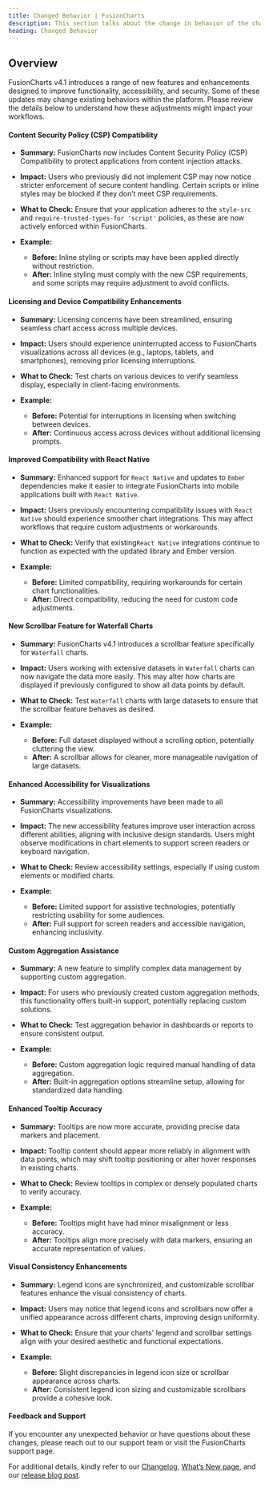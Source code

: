 ```yaml
---
title: Changed Behavior | FusionCharts
description: This section talks about the change in behavior of the charts with the latest released version.
heading: Changed Behavior
---
```


<h2>Overview</h2>

FusionCharts v4.1 introduces a range of new features and enhancements designed to improve functionality, accessibility, and security. Some of these updates may change existing behaviors within the platform. Please review the details below to understand how these adjustments might impact your workflows.

<h4>Content Security Policy (CSP) Compatibility</h4>

- **Summary:** FusionCharts now includes Content Security Policy (CSP) Compatibility to protect applications from content injection attacks.
- **Impact:** Users who previously did not implement CSP may now notice stricter enforcement of secure content handling. Certain scripts or inline styles may be blocked if they don’t meet CSP requirements.
- **What to Check:** Ensure that your application adheres to the `style-src` and `require-trusted-types-for 'script'` policies, as these are now actively enforced within FusionCharts.

- **Example:**
  - **Before:** Inline styling or scripts may have been applied directly without restriction.
  - **After:** Inline styling must comply with the new CSP requirements, and some scripts may require adjustment to avoid conflicts.
    
<h4>Licensing and Device Compatibility Enhancements</h4>

- **Summary:** Licensing concerns have been streamlined, ensuring seamless chart access across multiple devices.
- **Impact:** Users should experience uninterrupted access to FusionCharts visualizations across all devices (e.g., laptops, tablets, and smartphones), removing prior licensing interruptions.
- **What to Check:** Test charts on various devices to verify seamless display, especially in client-facing environments.

- **Example:**
  - **Before:** Potential for interruptions in licensing when switching between devices.
  - **After:** Continuous access across devices without additional licensing prompts.
    
<h4>Improved Compatibility with React Native</h4>

- **Summary:** Enhanced support for `React Native` and updates to `Embe`r dependencies make it easier to integrate FusionCharts into mobile applications built with `React Native`.
- **Impact:** Users previously encountering compatibility issues with `React Native` should experience smoother chart integrations. This may affect workflows that require custom adjustments or workarounds.
- **What to Check:** Verify that existing`React Native` integrations continue to function as expected with the updated library and Ember version.

- **Example:**
  - **Before:** Limited compatibility, requiring workarounds for certain chart functionalities.
  - **After:** Direct compatibility, reducing the need for custom code adjustments.
    
<h4>New Scrollbar Feature for Waterfall Charts</h4>

- **Summary:** FusionCharts v4.1 introduces a scrollbar feature specifically for `Waterfall` charts.
- **Impact:** Users working with extensive datasets in `Waterfall` charts can now navigate the data more easily. This may alter how charts are displayed if previously configured to show all data points by default.
- **What to Check:** Test `Waterfall` charts with large datasets to ensure that the scrollbar feature behaves as desired.

- **Example:**
  - **Before:** Full dataset displayed without a scrolling option, potentially cluttering the view.
  - **After:** A scrollbar allows for cleaner, more manageable navigation of large datasets.
    
<h4>Enhanced Accessibility for Visualizations</h4>

- **Summary:** Accessibility improvements have been made to all FusionCharts visualizations.
- **Impact:** The new accessibility features improve user interaction across different abilities, aligning with inclusive design standards. Users might observe modifications in chart elements to support screen readers or keyboard navigation.
- **What to Check:** Review accessibility settings, especially if using custom elements or modified charts.

- **Example:**
  - **Before:** Limited support for assistive technologies, potentially restricting usability for some audiences.
  - **After:** Full support for screen readers and accessible navigation, enhancing inclusivity.
 
<h4>Custom Aggregation Assistance</h4>

- **Summary:** A new feature to simplify complex data management by supporting custom aggregation.
- **Impact:** For users who previously created custom aggregation methods, this functionality offers built-in support, potentially replacing custom solutions.
- **What to Check:** Test aggregation behavior in dashboards or reports to ensure consistent output.

- **Example:**
  - **Before:** Custom aggregation logic required manual handling of data aggregation.
  - **After:** Built-in aggregation options streamline setup, allowing for standardized data handling.
    
<h4>Enhanced Tooltip Accuracy</h4>

- **Summary:** Tooltips are now more accurate, providing precise data markers and placement.
- **Impact:** Tooltip content should appear more reliably in alignment with data points, which may shift tooltip positioning or alter hover responses in existing charts.
- **What to Check:** Review tooltips in complex or densely populated charts to verify accuracy.

- **Example:**
  - **Before:** Tooltips might have had minor misalignment or less accuracy.
  - **After:** Tooltips align more precisely with data markers, ensuring an accurate representation of values.
 
<h4>Visual Consistency Enhancements</h4>

- **Summary:** Legend icons are synchronized, and customizable scrollbar features enhance the visual consistency of charts.
- **Impact:** Users may notice that legend icons and scrollbars now offer a unified appearance across different charts, improving design uniformity.
- **What to Check:** Ensure that your charts' legend and scrollbar settings align with your desired aesthetic and functional expectations.

- **Example:**
  - **Before:** Slight discrepancies in legend icon size or scrollbar appearance across charts.
  - **After:** Consistent legend icon sizing and customizable scrollbars provide a cohesive look.
    
<h4>Feedback and Support</h4>

If you encounter any unexpected behavior or have questions about these changes, please reach out to our support team or visit the FusionCharts support page.

For additional details, kindly refer to our [Changelog](https://www.fusioncharts.com/dev/upgrading/change-log/), [What’s New page](https://www.fusioncharts.com/dev/upgrading/whats-new), and our [release blog post](https://www.fusioncharts.com//blog/fusioncharts-4-0-elevate-your-data-visualization-new-capabilities).
